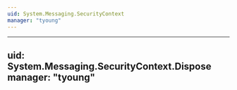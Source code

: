 ```yaml
---
uid: System.Messaging.SecurityContext
manager: "tyoung"
---
```


---
uid: System.Messaging.SecurityContext.Dispose
manager: "tyoung"
---
